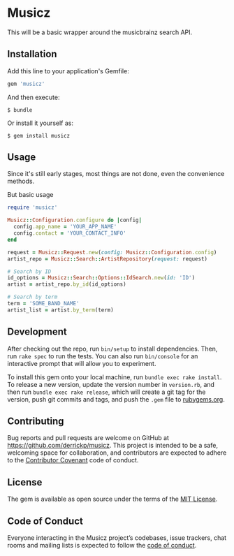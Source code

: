 # Musicz
This will be a basic wrapper around the musicbrainz search API.

## Installation

Add this line to your application's Gemfile:

```ruby
gem 'musicz'
```

And then execute:

    $ bundle

Or install it yourself as:

    $ gem install musicz

## Usage

Since it's still early stages, most things are not done, even the convenience methods.

But basic usage

```ruby
require 'musicz'

Musicz::Configuration.configure do |config|
  config.app_name = 'YOUR_APP_NAME'
  config.contact = 'YOUR_CONTACT_INFO'
end

request = Musicz::Request.new(config: Musicz::Configuration.config)
artist_repo = Musicz::Search::ArtistRepository(request: request)

# Search by ID
id_options = Musicz::Search::Options::IdSearch.new(id: 'ID')
artist = artist_repo.by_id(id_options)

# Search by term
term = 'SOME_BAND_NAME'
artist_list = artist.by_term(term)
```

## Development

After checking out the repo, run `bin/setup` to install dependencies. Then, run `rake spec` to run the tests. You can also run `bin/console` for an interactive prompt that will allow you to experiment.

To install this gem onto your local machine, run `bundle exec rake install`. To release a new version, update the version number in `version.rb`, and then run `bundle exec rake release`, which will create a git tag for the version, push git commits and tags, and push the `.gem` file to [rubygems.org](https://rubygems.org).

## Contributing

Bug reports and pull requests are welcome on GitHub at https://github.com/derrickp/musicz. This project is intended to be a safe, welcoming space for collaboration, and contributors are expected to adhere to the [Contributor Covenant](http://contributor-covenant.org) code of conduct.

## License

The gem is available as open source under the terms of the [MIT License](https://opensource.org/licenses/MIT).

## Code of Conduct

Everyone interacting in the Musicz project’s codebases, issue trackers, chat rooms and mailing lists is expected to follow the [code of conduct](https://github.com/[USERNAME]/musicz/blob/master/CODE_OF_CONDUCT.md).
